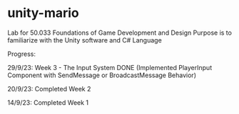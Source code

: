 # unity-mario

Lab for 50.033 Foundations of Game Development and Design
Purpose is to familiarize with the Unity software and C# Language


Progress:

29/9/23: Week 3 - The Input System DONE (Implemented PlayerInput Component with SendMessage or BroadcastMessage Behavior)

20/9/23: Completed Week 2

14/9/23: Completed Week 1

